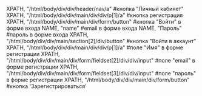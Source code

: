 XPATH, "/html/body/div/div/header/nav/a" #кнопка "Личный кабинет"
XPATH, "/html/body/div/div/main/div/div/p[1]/a" #кнопка регистрация
XPATH, "/html/body/div/div/main/div/form/button" #кнопка "Войти" в форме входа
NAME, "name" #email в форме входа
NAME, "Пароль" #пароль в форме входа
XPATH, "/html/body/div/div/main/section[2]/div/button" #кнопка "Войти в аккаунт"
XPATH, "/html/body/div/div/main/div/div/p[1]/a" #поле "Имя" в форме регистрации
XPATH, "/html/body/div/div/main/div/form/fieldset[2]/div/div/input" #поле "email" в форме регистрации
XPATH, "/html/body/div/div/main/div/form/fieldset[3]/div/div/input" #поле "пароль" в форме регистрации
XPATH, "/html/body/div/div/main/div/form/button" #кнопка 'Зарегистрироваться'








